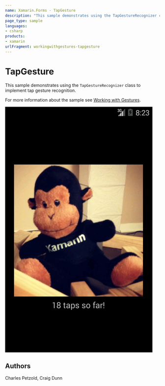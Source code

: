 ```yaml
---
name: Xamarin.Forms - TapGesture
description: "This sample demonstrates using the TapGestureRecognizer class to implement tap gesture recognition."
page_type: sample
languages:
- csharp
products:
- xamarin
urlFragment: workingwithgestures-tapgesture
---
```

# TapGesture

This sample demonstrates using the `TapGestureRecognizer` class to implement tap gesture recognition.

For more information about the sample see [Working with Gestures](https://docs.microsoft.com/xamarin/xamarin-forms/app-fundamentals/gestures/tap).

![TapGesture application screenshot](Screenshots/Android.png "TapGesture application screenshot")

## Authors

Charles Petzold, Craig Dunn
